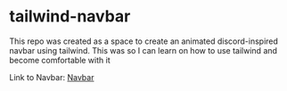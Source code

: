 # tailwind-navbar

This repo was created as a space to create an animated discord-inspired navbar using tailwind.
This was so I can learn on how to use tailwind and become comfortable with it

Link to Navbar: [Navbar]()
